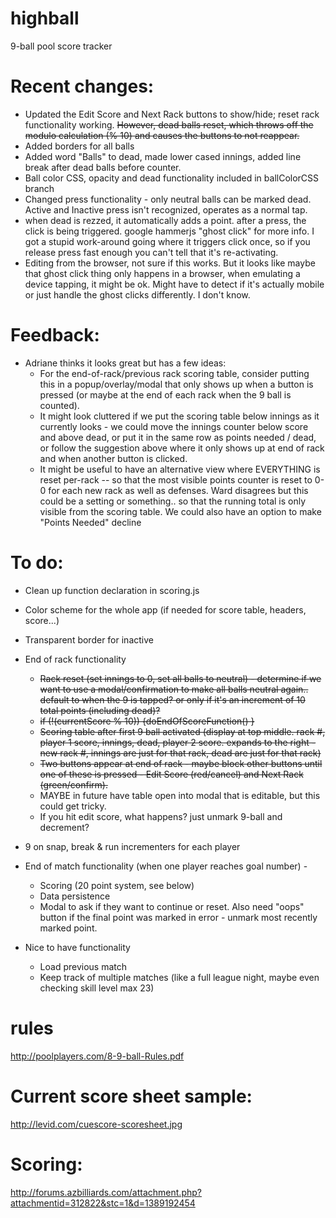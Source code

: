 # highball
9-ball pool score tracker

# Recent changes:
- Updated the Edit Score and Next Rack buttons to show/hide; reset rack functionality working. ~~However, dead balls reset, which throws off the modulo calculation (% 10) and causes the buttons to not reappear.~~
- Added borders for all balls
- Added word "Balls" to dead, made lower cased innings, added line break after dead balls before counter.
 - Ball color CSS, opacity and dead functionality included in ballColorCSS branch
 - Changed press functionality - only neutral balls can be marked dead. Active and Inactive press isn't recognized, operates as a normal tap.
- when dead is rezzed, it automatically adds a point. after a press, the click is being triggered. google hammerjs "ghost click" for more info. I got a stupid work-around going where it triggers click once, so if you release press fast enough you can't tell  that it's re-activating.
- Editing from the browser, not sure if this works. But it looks like maybe that ghost click thing only happens in a browser, when emulating a device tapping, it might be ok. Might have to detect if it's actually mobile or just handle the ghost clicks differently. I don't know.

# Feedback:
- Adriane thinks it looks great but has a few ideas:
  - For the end-of-rack/previous rack scoring table, consider putting this in a popup/overlay/modal that only shows up when a button is pressed (or maybe at the end of each rack when the 9 ball is counted).
  - It might look cluttered if we put the scoring table below innings as it currently looks - we could move the innings counter below score and above dead, or put it in the same row as points needed / dead, or follow the suggestion above where it only shows up at end of rack and when another button is clicked.
  - It might be useful to have an alternative view where EVERYTHING is reset per-rack -- so that the most visible points counter is reset to 0-0 for each new rack as well as defenses. Ward disagrees but this could be a setting or something.. so that the running total is only visible from the scoring table. We could also have an option to make "Points Needed" decline 

# To do:
- Clean up function declaration in scoring.js
- Color scheme for the whole app (if needed for score table, headers, score...)
- Transparent border for inactive
- End of rack functionality
    - ~~Rack reset (set innings to 0, set all balls to neutral) - determine if we want to use a modal/confirmation to make all balls neutral again.. default to when the 9 is tapped? or only if it's an increment of 10 total points (including dead)?~~
    - ~~if (!(currentScore % 10)) {doEndOfScoreFunction() }~~
    - ~~Scoring table after first 9 ball activated (display at top middle. rack #, player 1 score, innings, dead, player 2 score. expands to the right - new rack #, innings are just for that rack, dead are just for that rack)~~
    - ~~Two buttons appear at end of rack - maybe block other buttons until one of these is pressed - Edit Score (red/cancel)  and Next Rack (green/confirm).~~
    - MAYBE in future have table open into modal that is editable, but this could get tricky.
    - If you hit edit score, what happens? just unmark 9-ball and decrement?
- 9 on snap, break & run incrementers for each player
- End of match functionality (when one player reaches goal number) - 
    - Scoring (20 point system, see below)
    - Data persistence
    - Modal to ask if they want to continue or reset. Also need "oops" button if the final point was marked in error - unmark most recently marked point.


- Nice to have functionality
    - Load previous match
    - Keep track of multiple matches (like a full league night, maybe even checking skill level max 23)

# rules
http://poolplayers.com/8-9-ball-Rules.pdf

# Current score sheet sample:
http://levid.com/cuescore-scoresheet.jpg

# Scoring:
http://forums.azbilliards.com/attachment.php?attachmentid=312822&stc=1&d=1389192454


